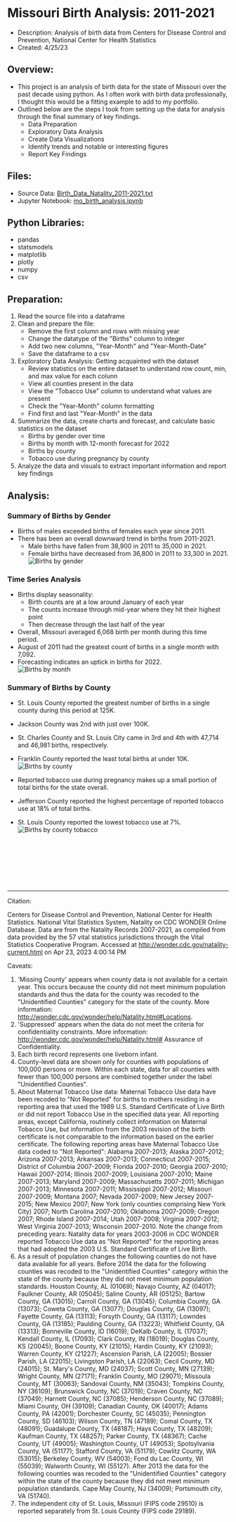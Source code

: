 # Missouri Birth Analysis: 2011-2021  
- Description: Analysis of birth data from Centers for Disease Control and Prevention, National Center for Health Statistics 
- Created: 4/25/23  

## Overview:
- This project is an analysis of birth data for the state of Missouri over the past decade using python. As I often work with birth data professionally, I thought this would be a fitting example to add to my portfolio. 
- Outlined below are the steps I took from setting up the data for analysis through the final summary of key findings.  
    - Data Preparation  
    - Exploratory Data Analysis  
    - Create Data Visualizations  
    - Identify trends and notable or interesting figures  
    - Report Key Findings  

## Files:
- Source Data: [Birth_Data_Natality_2011-2021.txt](Birth_Data_Natality_2011-2021.txt)  
- Jupyter Notebook: [mo_birth_analysis.ipynb](mo_birth_analysis.ipynb)

## Python Libraries:
- pandas
- statsmodels
- matplotlib
- plotly
- numpy
- csv

## Preparation:
1. Read the source file into a dataframe
2. Clean and prepare the file:  
    - Remove the first column and rows with missing year  
    - Change the datatype of the "Births" column to integer  
    - Add two new columns, "Year-Month" and "Year-Month-Date"  
    - Save the dataframe to a csv  
3. Exploratory Data Analysis: Getting acquainted with the dataset
    - Review statistics on the entire dataset to understand row count, min, and max value for each colunn  
    - View all counties present in the data  
    - View the "Tobacco Use" column to understand what values are present  
    - Check the "Year-Month" column formatting  
    - Find first and last "Year-Month" in the data  
4. Summarize the data, create charts and forecast, and calculate basic statistics on the dataset
    - Births by gender over time
    - Births by month with 12-month forecast for 2022
    - Births by county
    - Tobacco use during pregnancy by county
5. Analyze the data and visuals to extract important information and report key findings  

## Analysis:

### Summary of Births by Gender 
- Births of males exceeded births of females each year since 2011.
- There has been an overall downward trend in births from 2011-2021.
    - Male births have fallen from 38,900 in 2011 to 35,000 in 2021.
    - Female births have decreased from 36,800 in 2011 to 33,300 in 2021.
![Births by gender](charts/MO_Births_Gender_Trend.png)

### Time Series Analysis 
- Births display seasonality: 
    - Birth counts are at a low around January of each year  
    - The counts increase through mid-year where they hit their highest point  
    - Then decrease through the last half of the year  
- Overall, Missouri averaged 6,068 birth per month during this time period.
- August of 2011 had the greatest count of births in a single month with 7,092.
- Forecasting indicates an uptick in births for 2022.  
![Births by month](charts/MO_Births_Month+Forecast.png)  

### Summary of Births by County
- St. Louis County reported the greatest number of births in a single county during this period at 125K.
- Jackson County was 2nd with just over 100K.
- St. Charles County and St. Louis City came in 3rd and 4th with 47,714 and 46,981 births, respectively.
- Franklin County reported the least total births at under 10K.  
![Births by county](charts/MO_Births_County.png)  

- Reported tobacco use during pregnancy makes up a small portion of total births for the state overall.
- Jefferson County reported the highest percentage of reported tobacco use at 18% of total births.
- St. Louis County reported the lowest tobacco use at 7%.
![Births by county tobacco](charts/MO_Birth_County_Tobacco.png)






<br/>  
<br/>  
<br/>  
<br/>  
<br/>  
<br/>     

---
  
Citation:     
  
Centers for Disease Control and Prevention, National Center for Health Statistics. National Vital Statistics System, Natality on CDC WONDER Online Database. Data are from the Natality Records 2007-2021, as compiled from data provided by the 57 vital statistics jurisdictions through the Vital Statistics Cooperative Program. Accessed at http://wonder.cdc.gov/natality-current.html on Apr 23, 2023 4:00:14 PM   
  
Caveats:  
  
1. 'Missing County' appears when county data is not available for a certain year. This occurs because the county did not meet minimum population standards and thus the data for the county was recoded to the "Unidentified Counties" category for the state of the county. More information: http://wonder.cdc.gov/wonder/help/Natality.html#Locations.
2. 'Suppressed' appears when the data do not meet the criteria for confidentiality constraints. More information: http://wonder.cdc.gov/wonder/help/Natality.html# Assurance of Confidentiality.
3. Each birth record represents one liveborn infant.
4. County-level data are shown only for counties with populations of 100,000 persons or more. Within each state, data for all counties with fewer than 100,000 persons are combined together under the label "Unidentified Counties".
5. About Maternal Tobacco Use data: Maternal Tobacco Use data have been recoded to "Not Reported" for births to mothers residing in a reporting area that used the 1989 U.S. Standard Certificate of Live Birth or did not report Tobacco Use in the specified data year. All reporting areas, except California, routinely collect information on Maternal Tobacco Use, but information from the 2003 revision of the birth certificate is not comparable to the information based on the earlier certificate. The following reporting areas have Maternal Tobacco Use data coded to "Not Reported": Alabama 2007-2013; Alaska 2007-2012; Arizona 2007-2013; Arkansas 2007-2013; Connecticut 2007-2015; District of Columbia 2007-2009; Florida 2007-2010; Georgia 2007-2010; Hawaii 2007-2014; Illinois 2007-2009; Louisiana 2007-2010; Maine 2007-2013; Maryland 2007-2009; Massachusetts 2007-2011; Michigan 2007-2013; Minnesota 2007-2011; Mississippi 2007-2012; Missouri 2007-2009; Montana 2007; Nevada 2007-2009; New Jersey 2007-2015; New Mexico 2007; New York (only counties comprising New York City) 2007; North Carolina 2007-2010; Oklahoma 2007-2009; Oregon 2007; Rhode Island 2007-2014; Utah 2007-2008; Virginia 2007-2012; West Virginia 2007-2013; Wisconsin 2007-2010. Note the change from preceding years: Natality data for years 2003-2006 in CDC WONDER reported Tobacco Use data as "Not Reported" for the reporting areas that had adopted the 2003 U.S. Standard Certificate of Live Birth. 
6. As a result of population changes the following counties do not have data available for all years. Before 2014 the data for the following counties was recoded to the "Unidentified Counties" category within the state of the county because they did not meet minimum population standards. Houston County, AL (01069); Navajo County, AZ (04017); Faulkner County, AR (05045); Saline County, AR (05125); Bartow County, GA (13015); Carroll County, GA (13045); Columbia County, GA (13073); Coweta County, GA (13077); Douglas County, GA (13097); Fayette County, GA (13113); Forsyth County, GA (13117); Lowndes County, GA (13185); Paulding County, GA (13223); Whitfield County, GA (13313); Bonneville County, ID (16019); DeKalb County, IL (17037); Kendall County, IL (17093); Clark County, IN (18019); Douglas County, KS (20045); Boone County, KY (21015); Hardin County, KY (21093); Warren County, KY (21227); Ascension Parish, LA (22005); Bossier Parish, LA (22015); Livingston Parish, LA (22063); Cecil County, MD (24015); St. Mary's County, MD (24037); Scott County, MN (27139); Wright County, MN (27171); Franklin County, MO (29071); Missoula County, MT (30063); Sandoval County, NM (35043); Tompkins County, NY (36109); Brunswick County, NC (37019); Craven County, NC (37049); Harnett County, NC (37085); Henderson County, NC (37089); Miami County, OH (39109); Canadian County, OK (40017); Adams County, PA (42001); Dorchester County, SC (45035); Pennington County, SD (46103); Wilson County, TN (47189); Comal County, TX (48091); Guadalupe County, TX (48187); Hays County, TX (48209); Kaufman County, TX (48257); Parker County, TX (48367); Cache County, UT (49005); Washington County, UT (49053); Spotsylvania County, VA (51177); Stafford County, VA (51179); Cowlitz County, WA (53015); Berkeley County, WV (54003); Fond du Lac County, WI (55039); Walworth County, WI (55127). After 2013 the data for the following counties was recoded to the "Unidentified Counties" category within the state of the county because they did not meet minimum population standards. Cape May County, NJ (34009); Portsmouth city, VA (51740). 
7. The independent city of St. Louis, Missouri (FIPS code 29510) is reported separately from St. Louis County (FIPS code 29189).
